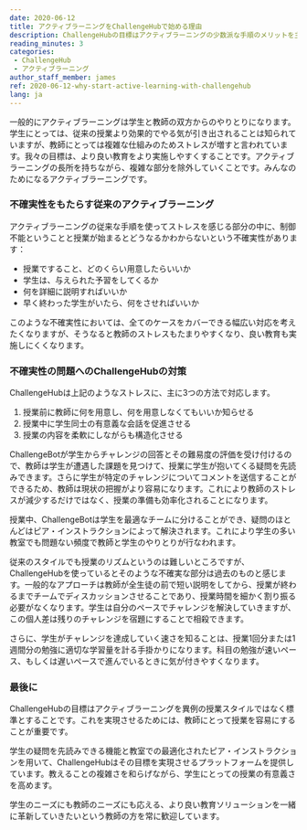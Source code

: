 ```yaml
---
date: 2020-06-12
title: アクティブラーニングをChallengeHubで始める理由
description: ChallengeHubの目標はアクティブラーニングの少数派な手順のメリットを主流の教育にもたらすことです。これを実現させるためには、授業を教師にとって簡単にすることが重要です。
reading_minutes: 3
categories:
 - ChallengeHub
 - アクティブラーニング
author_staff_member: james
ref: 2020-06-12-why-start-active-learning-with-challengehub
lang: ja
---
```


一般的にアクティブラーニングは学生と教師の双方からのやりとりになります。学生にとっては、従来の授業より効果的でやる気が引き出されることは知られていますが、教師にとっては複雑な仕組みのためストレスが増すと言われています。我々の目標は、より良い教育をより実施しやすくすることです。アクティブラーニングの長所を持ちながら、複雑な部分を除外していくことです。みんなのためになるアクティブラーニングです。

### 不確実性をもたらす従来のアクティブラーニング

アクティブラーニングの従来な手順を使ってストレスを感じる部分の中に、制御不能ということと授業が始まるとどうなるかわからないという不確実性があります：

- 授業ですること、どのくらい用意したらいいか
- 学生は、与えられた予習をしてくるか
- 何を詳細に説明すればいいか
- 早く終わった学生がいたら、何をさせればいいか

このような不確実性においては、全てのケースをカバーできる幅広い対応を考えたくなりますが、そうなると教師のストレスもたまりやすくなり、良い教育も実施しにくくなります。

### 不確実性の問題へのChallengeHubの対策

ChallengeHubは上記のようなストレスに、主に3つの方法で対応します。

1. 授業前に教師に何を用意し、何を用意しなくてもいいか知らせる
1. 授業中に学生同士の有意義な会話を促進させる
1. 授業の内容を柔軟にしながらも構造化させる

ChallengeBotが学生からチャレンジの回答とその難易度の評価を受け付けるので、教師は学生が遭遇した課題を見つけて、授業に学生が抱いてくる疑問を先読みできます。さらに学生が特定のチャレンジについてコメントを送信することができるため、教師は現状の把握がより容易になります。これにより教師のストレスが減少するだけではなく、授業の準備も効率化されることになります。

授業中、ChallengeBotは学生を最適なチームに分けることができ、疑問のほとんどはピア・インストラクションによって解決されます。これにより学生の多い教室でも問題ない頻度で教師と学生のやりとりが行なわれます。

従来のスタイルでも授業のリズムというのは難しいところですが、ChallengeHubを使っているとそのような不確実な部分は過去のものと感じます。一般的なアプローチは教師が全生徒の前で短い説明をしてから、授業が終わるまでチームでディスカッションさせることであり、授業時間を細かく割り振る必要がなくなります。学生は自分のペースでチャレンジを解決していきますが、この個人差は残りのチャレンジを宿題にすることで相殺できます。

さらに、学生がチャレンジを達成していく速さを知ることは、授業1回分または1週間分の勉強に適切な学習量を計る手掛かりになります。科目の勉強が速いペース、もしくは遅いペースで進んでいるときに気が付きやすくなります。

### 最後に

ChallengeHubの目標はアクティブラーニングを異例の授業スタイルではなく標準とすることです。これを実現させるためには、教師にとって授業を容易にすることが重要です。

学生の疑問を先読みできる機能と教室での最適化されたピア・インストラクションを用いて、ChallengeHubはその目標を実現させるプラットフォームを提供しています。教えることの複雑さを和らげながら、学生にとっての授業の有意義さを高めます。

学生のニーズにも教師のニーズにも応える、より良い教育ソリューションを一緒に革新していきたいという教師の方を常に歓迎しています。
